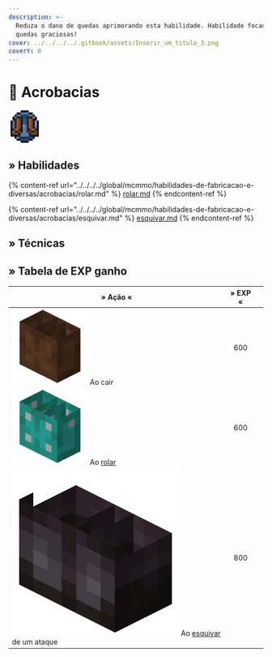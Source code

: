 ```yaml
---
description: >-
  Reduza o dano de quedas aprimorando esta habilidade. Habilidade focada em
  quedas graciosas!
cover: ../../../../.gitbook/assets/Inserir_um_titulo_3.png
coverY: 0
---
```


# 👞 Acrobacias

![](../../../../.gitbook/assets/AcrobaticsSkill.webp)

## » Habilidades

{% content-ref url="../../../../global/mcmmo/habilidades-de-fabricacao-e-diversas/acrobacias/rolar.md" %}
[rolar.md](../../../../global/mcmmo/habilidades-de-fabricacao-e-diversas/acrobacias/rolar.md)
{% endcontent-ref %}

{% content-ref url="../../../../global/mcmmo/habilidades-de-fabricacao-e-diversas/acrobacias/esquivar.md" %}
[esquivar.md](../../../../global/mcmmo/habilidades-de-fabricacao-e-diversas/acrobacias/esquivar.md)
{% endcontent-ref %}

## » Técnicas

## » Tabela de EXP ganho

<table><thead><tr><th>» Ação «</th><th align="center">» EXP «</th><th data-hidden></th></tr></thead><tbody><tr><td><img src="../../../../.gitbook/assets/Botas_de_Couro.webp" alt="" data-size="line"> Ao cair</td><td align="center">600</td><td></td></tr><tr><td><img src="../../../../.gitbook/assets/Botas_de_Diamante.webp" alt="" data-size="line"> Ao <a href="../../../../global/mcmmo/habilidades-de-fabricacao-e-diversas/acrobacias/rolar.md">rolar</a></td><td align="center">600</td><td></td></tr><tr><td><img src="../../../../.gitbook/assets/Netherite_Boots_JE2_BE1.webp" alt="" data-size="line"> Ao <a href="../../../../global/mcmmo/habilidades-de-fabricacao-e-diversas/acrobacias/esquivar.md">esquivar</a> de um ataque</td><td align="center">800</td><td></td></tr></tbody></table>
